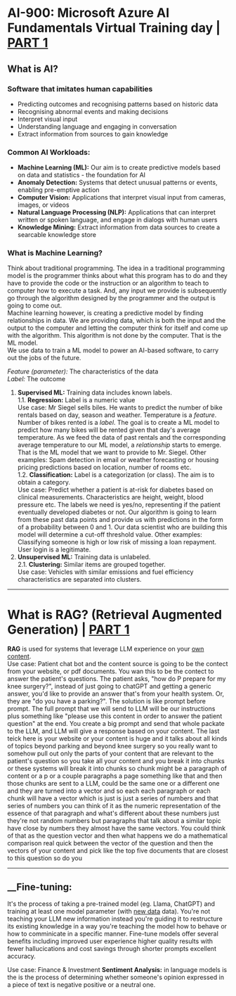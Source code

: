 # AI-900: Microsoft Azure AI Fundamentals Virtual Training day | [PART 1](https://www.youtube.com/watch?v=u1TdqIZKuTU)

## What is AI?

### Software that imitates human capabilities
-	Predicting outcomes and recognising patterns based on historic data
-	Recognising abnormal events and making decisions
-	Interpret visual input
-	Understanding language and engaging in conversation
- Extract information from sources to gain knowledge 

### Common AI Workloads:

- **Machine Learning (ML):** Our aim is to create predictive models based on data and statistics - the foundation for AI
- **Anomaly Detection:** Systems that detect unusual patterns or events, enabling pre-emptive action
- **Computer Vision:** Applications that interpret visual input from cameras, images, or videos
- **Natural Language Processing (NLP):** Applications that can interpret written or spoken language, and engage in dialogs with human users
- **Knowledge Mining:** Extract information from data sources to create a searcable knowledge store

### What is Machine Learning?
Think about traditional programming. The idea in a traditional programming model is the programmer thinks about what this program has to do and they have to provide the code or the instruction or an algorithm to teach to computer how to execute a task. And, any input we provide is subsequently go through the algorithm designed by the programmer and the output is going to come out.  
Machine learning however, is creating a predictive model by finding relationships in data. We are providing data, which is both the input and the output to the computer and letting the computer think for itself and come up with the algorithm. This algorithm is not done by the computer. That is the ML model.  
We use data to train a ML model to power an AI-based software, to carry out the jobs of the future.  

*Feature (parameter):* The characteristics of the data   
*Label:*  The outcome

1. __Supervised ML:__ Training data includes known labels.  
  1.1. __Regression:__ Label is a numeric value  
Use case: Mr Siegel sells biles. He wants to predict the number of bike rentals based on day, season and weather. Temperature is a _feature_. Number of bikes rented is a _label_. The goal is to create a ML model to predict how many bikes will be rented given that day's average temperature. As we feed the data of past rentals and the corresponding average temperature to our ML model, a _relationship_ starts to emerge. That is the ML model that we want to provide to Mr. Siegel.
Other examples: Spam detection in email or weather forecasting or housing pricing predictions based on location, number of rooms etc.  
  1.2. __Classification:__ Label is a categorization (or class). The aim is to obtain a category.  
Use case: Predict whether a patient is at-risk for diabetes based on clinical measurements. Characteristics are height, weight, blood pressure etc. The labels we need is yes/no, representing if the patient eventually developed diabetes or not. Our algorithm is going to learn from these past data points and provide us with predictions in the form of a probability between 0 and 1. Our data scientist who are building this model will determine a cut-off threshold value.
Other examples: Classifying someone is high or low risk of missing a loan repayment. User login is a legitimate.  
2. __Unsupervised ML:__ Training data is unlabeled.  
  2.1. __Clustering:__ Similar items are grouped together.  
Use case: Vehicles with similar emissions and fuel efficiency characteristics are separated into clusters.

---

# What is RAG? (Retrieval Augmented Generation) | [PART 1](https://www.youtube.com/watch?v=u47GtXwePms)

<b>RAG</b> is used for systems that leverage LLM experience on your <ins>own content</ins>.  
Use case: Patient chat bot and the content source is going to be the contect from your website, or pdf documents. You wan this to be the contect to answer the patient's questions. The patient asks, "how do P prepare for my knee surgery?", instead of just going to chatGPT and getting a generic answer, you'd like to provide an answer that's from your health system. Or, they are "do you have a parking?". 
The solution is like prompt before prompt. The full prompt that we will send to LLM will be our instructions plus something like "please use this content in order to answer the patient question" at the end. You create a big prompt and send that whole packate to the LLM, and LLM will give a response based on your content.
The last teick here is your website or your content is huge and it talks about all kinds of topics beyond parking and beyond knee surgery so you really want to somehow pull out only the parts of your content that are relevant to the patient's question so you take all your content and you break it into chunks or these systems will break it into chunks so chunk might be a paragraph of content or a p or a couple paragraphs a page something like that and then those chunks are sent to a LLM, could be the same one or a different one and they are turned into a vector and so each each paragraph or each chunk will have a vector which is just is just a series of numbers and that series of numbers you can think of it as the numeric representation of the essence of that paragraph and what's different about these numbers just they're not random numbers but paragraphs that talk about a similar topic have close by numbers they almost have the same vectors. You could think of that as the question vector and then what happens we do a mathematical comparison real quick between the vector of the question and then the vectors of your content and pick like the top five documents that are closest to this question so do you

---

## __Fine-tuning:
It's the process of taking a pre-trained model (eg. Llama, ChatGPT) and training at least one model parameter (with <ins>new data</ins> data). You're not teaching your LLM new information instead you're guiding it to restructure its existing knowledge in a way you're teaching the model how to behave or how to comminicate in a specific manner. Fine-tune models offer several benefits including improved user experience higher quality results with fewer hallucications and cost savings through shorter prompts excellent accuracy.  

Use case: Finance & Investment
__Sentiment Analysis:__ in language models is the is the process of determining whether someone's opinion expressed in a piece of text is negative positive or a neutral one.


